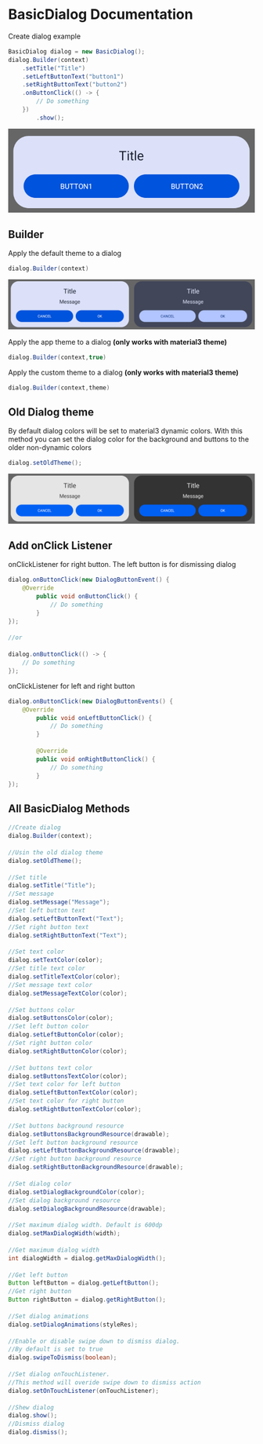 # BasicDialog Documentation
Create dialog example
```java
BasicDialog dialog = new BasicDialog();
dialog.Builder(context)
	.setTitle("Title")
  	.setLeftButtonText("button1")
  	.setRightButtonText("button2")
  	.onButtonClick(() -> {
		// Do something
	})
       	.show();
```
![BasicDialog example](https://raw.githubusercontent.com/SlaVcE14/SJ-Dialog/master/SJDialog/images/BasicDialog%20example%201.png)
## Builder
Apply the default theme to a dialog
```java
dialog.Builder(context)
```
![BasicDialog day-night](https://raw.githubusercontent.com/SlaVcE14/SJ-Dialog/master/SJDialog/images/BasicDialog%20day-night.png)

Apply the app theme to a dialog **(only works with material3 theme)**
```java
dialog.Builder(context,true)
```
Apply the custom theme to a dialog **(only works with material3 theme)**
```java
dialog.Builder(context,theme)
```
## Old Dialog theme
By default dialog colors will be set to material3 dynamic colors. With this method you can set the dialog color for the background and buttons to the older non-dynamic colors
```java
dialog.setOldTheme();
```
![BasicDialog oldTheme](https://raw.githubusercontent.com/SlaVcE14/SJ-Dialog/master/SJDialog/images/BasicDialog%20oldTheme.png)
## Add onClick Listener
onClickListener for right button. The left button is for dismissing dialog
```java
dialog.onButtonClick(new DialogButtonEvent() {
	@Override
      	public void onButtonClick() {
      		// Do something
      	}
});

//or

dialog.onButtonClick(() -> {
	// Do something
});
```
onClickListener for left and right button
```java
dialog.onButtonClick(new DialogButtonEvents() {
	@Override
       	public void onLeftButtonClick() {
       		// Do something
       	}

     	@Override
      	public void onRightButtonClick() {
       		// Do something
      	}
});
```

## All BasicDialog Methods
```java
//Create dialog
dialog.Builder(context);

//Usin the old dialog theme
dialog.setOldTheme();

//Set title
dialog.setTitle("Title");
//Set message
dialog.setMessage("Message");
//Set left button text
dialog.setLeftButtonText("Text");
//Set right button text
dialog.setRightButtonText("Text");

//Set text color
dialog.setTextColor(color);
//Set title text color
dialog.setTitleTextColor(color);
//Set message text color
dialog.setMessageTextColor(color);

//Set buttons color
dialog.setButtonsColor(color);
//Set left button color
dialog.setLeftButtonColor(color);
//Set right button color
dialog.setRightButtonColor(color);

//Set buttons text color
dialog.setButtonsTextColor(color);
//Set text color for left button
dialog.setLeftButtonTextColor(color);
//Set text color for right button
dialog.setRightButtonTextColor(color);

//Set buttons background resource
dialog.setButtonsBackgroundResource(drawable);
//Set left button background resource
dialog.setLeftButtonBackgroundResource(drawable);
//Set right button background resource
dialog.setRightButtonBackgroundResource(drawable);

//Set dialog color
dialog.setDialogBackgroundColor(color);
//Set dialog background resource
dialog.setDialogBackgroundResource(drawable);

//Set maximum dialog width. Default is 600dp
dialog.setMaxDialogWidth(width);
        
//Get maximum dialog width
int dialogWidth = dialog.getMaxDialogWidth();
        
//Get left button
Button leftButton = dialog.getLeftButton();
//Get right button
Button rightButton = dialog.getRightButton();

//Set dialog animations
dialog.setDialogAnimations(styleRes);

//Enable or disable swipe down to dismiss dialog. 
//By default is set to true
dialog.swipeToDismiss(boolean);

//Set dialog onTouchListener.
//This method will overide swipe down to dismiss action
dialog.setOnTouchListener(onTouchListener);

//Shew dialog
dialog.show();
//Dismiss dialog
dialog.dismiss();
```
